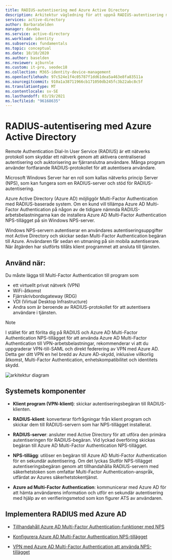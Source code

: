 ```yaml
---
title: RADIUS-autentisering med Azure Active Directory
description: Arkitektur vägledning för att uppnå RADIUS-autentisering med Azure Active Directory.
services: active-directory
author: BarbaraSelden
manager: daveba
ms.service: active-directory
ms.workload: identity
ms.subservice: fundamentals
ms.topic: conceptual
ms.date: 10/10/2020
ms.author: baselden
ms.reviewer: ajburnle
ms.custom: it-pro, seodec18
ms.collection: M365-identity-device-management
ms.openlocfilehash: 97c524e1f4c05787f1dd61dea5a463e8fa83511a
ms.sourcegitcommit: 910a1a38711966cb171050db245fc3b22abc8c5f
ms.translationtype: MT
ms.contentlocale: sv-SE
ms.lasthandoff: 03/19/2021
ms.locfileid: "96168635"
---
```

# <a name="radius-authentication-with-azure-active-directory"></a>RADIUS-autentisering med Azure Active Directory

Remote Authentication Dial-In User Service (RADIUS) är ett nätverks protokoll som skyddar ett nätverk genom att aktivera centraliserad autentisering och auktorisering av fjärranslutna användare. Många program använder fortfarande RADIUS-protokollet för att autentisera användare.

Microsoft Windows Server har en roll som kallas nätverks princip Server (NPS), som kan fungera som en RADIUS-server och stöd för RADIUS-autentisering.

Azure Active Directory (Azure AD) möjliggör Multi-Factor Authentication med RADIUS-baserade system. Om en kund vill tillämpa Azure AD Multi-Factor Authentication på någon av de tidigare nämnda RADIUS-arbetsbelastningarna kan de installera Azure AD Multi-Factor Authentication NPS-tillägget på sin Windows NPS-server. 

Windows NPS-servern autentiserar en användares autentiseringsuppgifter mot Active Directory och skickar sedan Multi-Factor Authentication begäran till Azure. Användaren får sedan en utmaning på sin mobila autentiserare. När åtgärden har slutförts tillåts klient programmet att ansluta till tjänsten. 

## <a name="use-when"></a>Använd när: 

Du måste lägga till Multi-Factor Authentication till program som
* ett virtuellt privat nätverk (VPN)
* WiFi-åtkomst
* Fjärrskrivbordsgateway (RDG)
* VDI (Virtual Desktop Infrastructure)
* Andra som är beroende av RADIUS-protokollet för att autentisera användare i tjänsten. 

> [!NOTE]
> I stället för att förlita dig på RADIUS och Azure AD Multi-Factor Authentication NPS-tillägget för att använda Azure AD Multi-Factor Authentication till VPN-arbetsbelastningar, rekommenderar vi att du uppgraderar VPN-till-SAML och direkt federering av VPN med Azure AD. Detta ger ditt VPN en hel bredd av Azure AD-skydd, inklusive villkorlig åtkomst, Multi-Factor Authentication, enhetskompatibilitet och identitets skydd.

![arkitektur diagram](./media/authentication-patterns/radius-auth.png)


## <a name="components-of-the-system"></a>Systemets komponenter 

* **Klient program (VPN-klient)**: skickar autentiseringsbegäran till RADIUS-klienten.

* **RADIUS-klient**: konverterar förfrågningar från klient program och skickar dem till RADIUS-servern som har NPS-tillägget installerat.

* **RADIUS-server**: ansluter med Active Directory för att utföra den primära autentiseringen för RADIUS-begäran. Vid lyckad överföring skickas begäran till Azure AD Multi-Factor Authentication NPS-tillägget.

* **NPS-tillägg**: utlöser en begäran till Azure AD Multi-Factor Authentication för en sekundär autentisering. Om det lyckas Slutför NPS-tillägget autentiseringsbegäran genom att tillhandahålla RADIUS-servern med säkerhetstoken som omfattar Multi-Factor Authentication-anspråk, utfärdat av Azures säkerhetstokentjänst.

* **Azure ad Multi-Factor Authentication**: kommunicerar med Azure AD för att hämta användarens information och utför en sekundär autentisering med hjälp av en verifieringsmetod som kon figurer ATS av användaren.

## <a name="implement-radius-with-azure-ad"></a>Implementera RADIUS med Azure AD 

* [Tillhandahåll Azure AD Multi-Factor Authentication-funktioner med NPS](../authentication/howto-mfa-nps-extension.md) 

* [Konfigurera Azure AD Multi-Factor Authentication NPS-tillägget](../authentication/howto-mfa-nps-extension-advanced.md) 

* [VPN med Azure AD Multi-Factor Authentication att använda NPS-tillägget](../authentication/howto-mfa-nps-extension-vpn.md) 

  
‎ 

